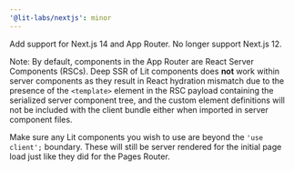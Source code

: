 ```yaml
---
'@lit-labs/nextjs': minor
---
```


Add support for Next.js 14 and App Router. No longer support Next.js 12.

Note: By default, components in the App Router are React Server Components (RSCs). Deep SSR of Lit components does **not** work within server components as they result in React hydration mismatch due to the presence of the `<template>` element in the RSC payload containing the serialized server component tree, and the custom element definitions will not be included with the client bundle either when imported in server component files.

Make sure any Lit components you wish to use are beyond the `'use client';` boundary. These will still be server rendered for the initial page load just like they did for the Pages Router.
